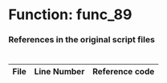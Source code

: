 # Function: func_89 
### References in the original script files

#

| File | Line Number | Reference code |
| --- | --- | --- |
